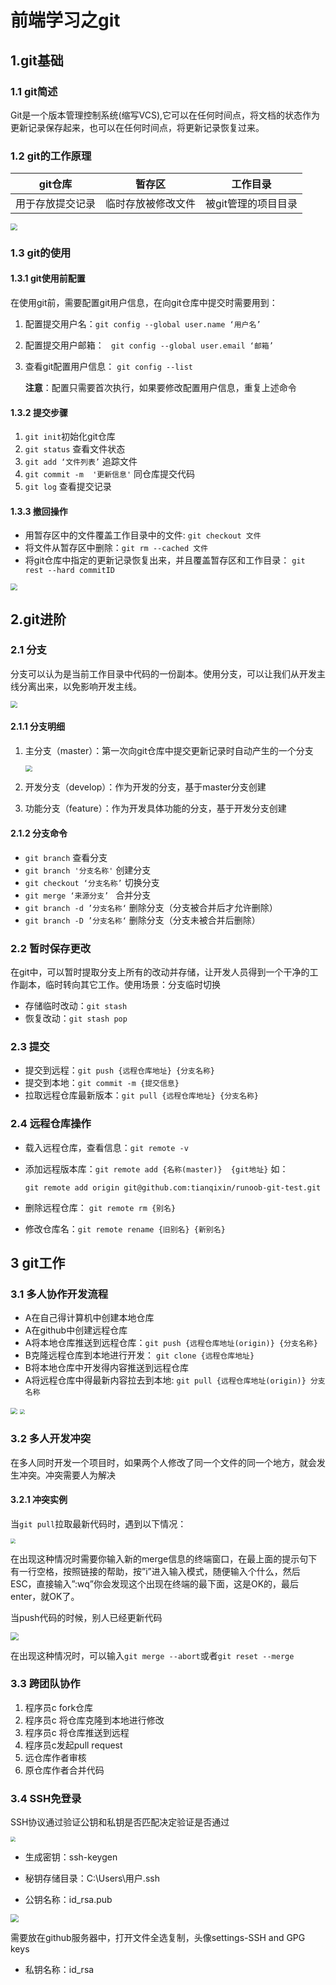 # 前端学习之git

## 1.git基础

### 1.1 git简述

Git是一个版本管理控制系统(缩写VCS),它可以在任何时间点，将文档的状态作为更新记录保存起来，也可以在任何时间点，将更新记录恢复过来。

### 1.2 git的工作原理

| git仓库          | 暂存区             | 工作目录            |
| ---------------- | ------------------ | ------------------- |
| 用于存放提交记录 | 临时存放被修改文件 | 被git管理的项目目录 |

<img src="https://vkceyugu.cdn.bspapp.com/VKCEYUGU-f8040833-b067-4f14-836a-a9837f7dab99/c1fe35ec-e698-482c-9d4d-b834a4f6d149.png" style="zoom:67%;" />

### 1.3 git的使用

#### 1.3.1  git使用前配置

在使用git前，需要配置git用户信息，在向git仓库中提交时需要用到：

1. 配置提交用户名：`git config --global user.name ‘用户名’`

2. 配置提交用户邮箱： ` git config --global user.email ‘邮箱’`

3. 查看git配置用户信息： `git config --list`

   **注意**：配置只需要首次执行，如果要修改配置用户信息，重复上述命令

#### 1.3.2 提交步骤

1. `git init`初始化git仓库
2. `git status` 查看文件状态
3. `git add ‘文件列表’`  追踪文件
4. `git commit -m  '更新信息'`  同仓库提交代码
5. `git log` 查看提交记录 

#### 1.3.3  撤回操作

* 用暂存区中的文件覆盖工作目录中的文件: `git checkout 文件`
* 将文件从暂存区中删除：`git rm --cached 文件`
* 将git仓库中指定的更新记录恢复出来，并且覆盖暂存区和工作目录： `git rest --hard commitID`

<img src="https://vkceyugu.cdn.bspapp.com/VKCEYUGU-f8040833-b067-4f14-836a-a9837f7dab99/cb9bf6e2-9313-483d-b272-5ef36ad081d6.png" style="zoom:67%;" />

## 2.git进阶

### 2.1 分支

分支可以认为是当前工作目录中代码的一份副本。使用分支，可以让我们从开发主线分离出来，以免影响开发主线。

<img src="https://vkceyugu.cdn.bspapp.com/VKCEYUGU-f8040833-b067-4f14-836a-a9837f7dab99/9e6ba174-9ffa-4b04-954f-a61f88eda980.png" style="zoom:67%;" />

#### 2.1.1 分支明细

1. 主分支（master）：第一次向git仓库中提交更新记录时自动产生的一个分支

   <img src="https://vkceyugu.cdn.bspapp.com/VKCEYUGU-f8040833-b067-4f14-836a-a9837f7dab99/3c257ba3-2a78-4eb8-bc19-4903bd31d2bd.png" style="zoom: 67%;" />

2. 开发分支（develop）：作为开发的分支，基于master分支创建

3. 功能分支（feature）：作为开发具体功能的分支，基于开发分支创建

#### 2.1.2 分支命令

* `git branch` 查看分支
* `git branch '分支名称'` 创建分支
* `git checkout ‘分支名称’`  切换分支
* `git merge ‘来源分支’ ` 合并分支
* `git branch -d ’分支名称‘` 删除分支（分支被合并后才允许删除） 
* `git branch -D ’分支名称‘` 删除分支（分支未被合并后删除） 

### 2.2 暂时保存更改

在git中，可以暂时提取分支上所有的改动并存储，让开发人员得到一个干净的工作副本，临时转向其它工作。使用场景：分支临时切换

* 存储临时改动：`git stash`
* 恢复改动：`git stash pop`

### 2.3 提交

* 提交到远程：`git push {远程仓库地址} {分支名称}`
* 提交到本地：`git commit -m {提交信息}`
* 拉取远程仓库最新版本：`git pull {远程仓库地址} {分支名称}`

### 2.4 远程仓库操作

* 载入远程仓库，查看信息：`git remote -v`

* 添加远程版本库：`git remote add {名称(master)}  {git地址}`  如：

  `git remote add origin git@github.com:tianqixin/runoob-git-test.git`

* 删除远程仓库： `git remote rm {别名}`
* 修改仓库名：`git remote rename {旧别名} {新别名}`

## 3  git工作

### 3.1 多人协作开发流程

* A在自己得计算机中创建本地仓库
* A在github中创建远程仓库
* A将本地仓库推送到远程仓库：`git push {远程仓库地址(origin)} {分支名称}`
* B克隆远程仓库到本地进行开发： `git clone {远程仓库地址}`
* B将本地仓库中开发得内容推送到远程仓库
* A将远程仓库中得最新内容拉去到本地: `git pull {远程仓库地址(origin)} 分支名称`

<img src="https://vkceyugu.cdn.bspapp.com/VKCEYUGU-f8040833-b067-4f14-836a-a9837f7dab99/83d67592-605d-4dac-b695-8058a41cacf8.png" style="zoom: 67%;" />

<img src="https://vkceyugu.cdn.bspapp.com/VKCEYUGU-f8040833-b067-4f14-836a-a9837f7dab99/4ed90641-576e-4302-826c-4a1f82587050.png" style="zoom:50%;" />

### 3.2 多人开发冲突

在多人同时开发一个项目时，如果两个人修改了同一个文件的同一个地方，就会发生冲突。冲突需要人为解决

#### 3.2.1 冲突实例

当`git pull`拉取最新代码时，遇到以下情况：

<img src="https://vkceyugu.cdn.bspapp.com/VKCEYUGU-f8040833-b067-4f14-836a-a9837f7dab99/4dc0cf90-14ea-4505-8567-957c9730e84a.png" style="zoom:50%;" />



在出现这种情况时需要你输入新的merge信息的终端窗口，在最上面的提示句下有一行空格，按照链接的帮助，按”i”进入输入模式，随便输入个什么，然后 ESC，直接输入”:wq”你会发现这个出现在终端的最下面，这是OK的，最后 enter，就OK了。



当push代码的时候，别人已经更新代码

<img src="https://vkceyugu.cdn.bspapp.com/VKCEYUGU-f8040833-b067-4f14-836a-a9837f7dab99/cc22db4c-a781-49c0-ac88-077e6d277b5d.png" style="zoom:80%;" />

在出现这种情况时，可以输入`git merge --abort`或者`git reset --merge`

### 3.3 跨团队协作

1. 程序员c fork仓库
2. 程序员c 将仓库克隆到本地进行修改
3. 程序员c 将仓库推送到远程
4. 程序员c发起pull request
5. 远仓库作者审核
6. 原仓库作者合并代码



### 3.4 SSH免登录

SSH协议通过验证公钥和私钥是否匹配决定验证是否通过

<img src="https://vkceyugu.cdn.bspapp.com/VKCEYUGU-f8040833-b067-4f14-836a-a9837f7dab99/4b1711df-87ad-4931-9d48-42e6f85805d2.jpg" style="zoom:50%;" />

* 生成密钥：ssh-keygen

* 秘钥存储目录：C:\Users\用户\.ssh

* 公钥名称：id_rsa.pub

<img src="https://vkceyugu.cdn.bspapp.com/VKCEYUGU-f8040833-b067-4f14-836a-a9837f7dab99/e1d1b27e-a72e-44c5-a590-094e373038a8.jpg" style="zoom: 80%;" />

需要放在github服务器中，打开文件全选复制，头像settings-SSH and GPG keys

* 私钥名称：id_rsa
